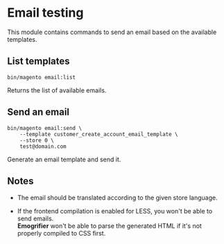 # Email testing

This module contains commands to send an email based on the available templates.

## List templates

    bin/magento email:list

Returns the list of available emails.

## Send an email

    bin/magento email:send \
        --template customer_create_account_email_template \
        --store 0 \
        test@domain.com

Generate an email template and send it.

## Notes

* The email should be translated according to the given store language.

* If the frontend compilation is enabled for LESS, you won't be able to send emails.<br>
**Emogrifier** won't be able to parse the generated HTML if it's not properly compiled to CSS first.
